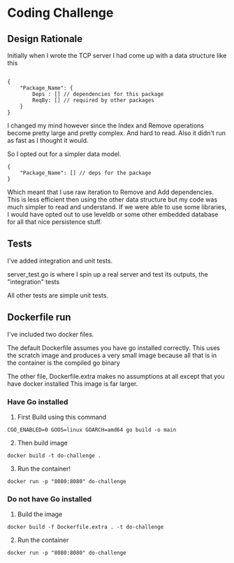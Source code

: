 # Coding Challenge


## Design Rationale


Initially when I wrote the TCP server I had come up with a data structure like this 

```

{
    "Package_Name": {
        Deps : [] // dependencies for this package
        ReqBy: [] // required by other packages
    }
}

```

I changed my mind however since the Index and Remove operations become pretty large and pretty complex.
And hard to read. Also it didn't run as fast as I thought it would.


So I opted out for a simpler data model.


```
{
    "Package_Name": [] // deps for the package
}
```

Which meant that I use raw iteration to Remove and Add dependencies.
This is less efficient then using the other data structure but my code was much simpler to read
and understand. If we were able to use some libraries, I would have opted out to use leveldb
or some other embedded database for all that nice persistence stuff.


## Tests

I've added integration and unit tests.

server_test.go is where I spin up a real server and test its outputs, the "integration" tests

All other tests are simple unit tests.


## Dockerfile run


I've included two docker files.


The default Dockerfile assumes you have go installed correctly.
This uses the scratch image and produces a very small image because all
that is in the container is the compiled go binary


The other file, Dockerfile.extra makes no assumptions at all except that you have docker installed
This image is far larger.


### Have Go installed

1. First Build using this command

```
CGO_ENABLED=0 GOOS=linux GOARCH=amd64 go build -o main
```
2. Then build image

```
docker build -t do-challenge .
```

3. Run the container!

```
docker run -p "8080:8080" do-challenge
```


### Do not have Go installed


1. Build the image

```
docker build -f Dockerfile.extra . -t do-challenge
```

2. Run the container

```
docker run -p "8080:8080" do-challenge
```